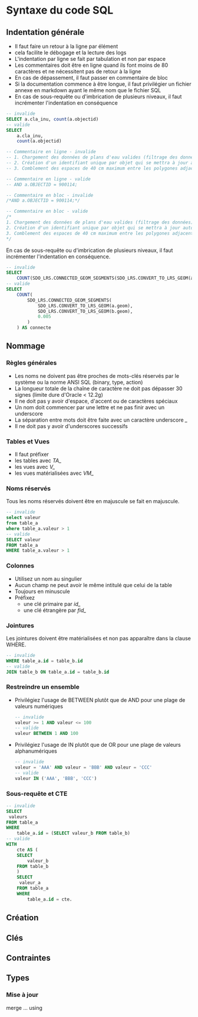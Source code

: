 # Syntaxe du code SQL

## Indentation générale

* Il faut faire un retour à la ligne par élément
 * cela facilite le débogage et la lecture des logs
* L'indentation par ligne se fait par tabulation et non par espace
* Les commentaires doit être en ligne quand ils font moins de 80 caractères et ne nécessitent pas de retour à la ligne
 * En cas de dépassement, il faut passer en commentaire de bloc
 * Si la documentation commence à être longue, il faut privilégier un fichier annexe en markdown ayant le même nom que le fichier SQL
* En cas de sous-requête ou d'imbrication de plusieurs niveaux, il faut incrémenter l'indentation en conséquence

```SQL
-- invalide
SELECT a.cla_inu, count(a.objectid)
-- valide
SELECT 
	a.cla_inu,
	count(a.objectid)
```

```SQL
-- Commentaire en ligne - invalide
-- 1. Chargement des données de plans d'eau valides (filtrage des données);
-- 2. Création d'un identifiant unique par objet qui se mettra à jour automatiquement en cas d'insertion ou de modification d'objet ;
-- 3. Comblement des espaces de 40 cm maximum entre les polygones adjacents ;

-- Commentaire en ligne - valide
-- AND a.OBJECTID = 900114;

-- Commentaire en bloc - invalide
/*AND a.OBJECTID = 900114;*/

-- Commentaire en bloc - valide
/*
1. Chargement des données de plans d'eau valides (filtrage des données);
2. Création d'un identifiant unique par objet qui se mettra à jour automatiquement en cas d'insertion ou de modification d'objet ;
3. Comblement des espaces de 40 cm maximum entre les polygones adjacents ;
*/
```

En cas de sous-requête ou d'imbrication de plusieurs niveaux, il faut incrémenter l'indentation en conséquence.
```SQL
-- invalide
SELECT
	COUNT(SDO_LRS.CONNECTED_GEOM_SEGMENTS(SDO_LRS.CONVERT_TO_LRS_GEOM(a.geom), SDO_LRS.CONVERT_TO_LRS_GEOM(b.geom), 0.005)) AS connecte
-- valide
SELECT
	COUNT(
		SDO_LRS.CONNECTED_GEOM_SEGMENTS(
			SDO_LRS.CONVERT_TO_LRS_GEOM(a.geom),
			SDO_LRS.CONVERT_TO_LRS_GEOM(b.geom), 
			0.005
		)
	) AS connecte
```

## Nommage

### Règles générales

* Les noms ne doivent pas être proches de mots-clés réservés par le système ou la norme ANSI SQL (binary, type, action)
* La longueur totale de la chaîne de caractère ne doit pas dépasser 30 signes (limite dure d'Oracle < 12.2g)
* Il ne doit pas y avoir d'espace, d'accent ou de caractères spéciaux
* Un nom doit commencer par une lettre et ne pas finir avec un underscore
* La séparation entre mots doit être faite avec un caractère underscore *_*
 * Il ne doit pas y avoir d'underscores successifs

### Tables et Vues

* Il faut préfixer
 * les tables avec *TA_*
 * les vues avec *V_*
 * les vues matérialisées avec *VM_*

### Noms réservés

Tous les noms réservés doivent être en majuscule se fait en majuscule.

```SQL
-- invalide
select valeur 
from table_a 
where table_a.valeur > 1
-- valide
SELECT valeur 
FROM table_a 
WHERE table_a.valeur > 1
```

### Colonnes

* Utilisez un nom au singulier
* Aucun champ ne peut avoir le même intitulé que celui de la table
* Toujours en minuscule
* Préfixez
	* une clé primaire par *id_*
	* une clé étrangère par *fid_*

### Jointures

Les jointures doivent être matérialisées et non pas apparaître dans la clause WHERE.

```SQL
-- invalide
WHERE table_a.id = table_b.id
-- valide
JOIN table_b ON table_a.id = table_b.id
```

### Restreindre un ensemble

* Privilégiez l'usage de BETWEEN plutôt que de AND pour une plage de valeurs numériques
	```SQL
	-- invalide
	valeur >= 1 AND valeur <= 100
	-- valide
	valeur BETWEEN 1 AND 100
	```
* Privilégiez l'usage de IN plutôt que de OR pour une plage de valeurs alphanumériques
	```SQL
	-- invalide
	valeur = 'AAA' AND valeur = 'BBB' AND valeur = 'CCC'
	-- valide
	valeur IN ('AAA', 'BBB', 'CCC')
	```

### Sous-requête et CTE

```SQL
-- invalide
SELECT
 valeurs
FROM table_a
WHERE
	table_a.id = (SELECT valeur_b FROM table_b)
-- valide
WITH
	cte AS (
	SELECT
		valeur_b
	FROM table_b
	)
	SELECT
	 valeur_a
	FROM table_a
	WHERE
		table_a.id = cte.
```

## Création

## Clés

## Contraintes

## Types

### Mise à jour

merge ... using
